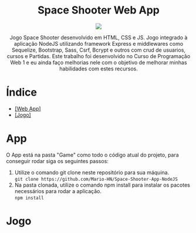 <h1 align="center"> Space Shooter Web App </h1>

<p align="center">
<img src="http://img.shields.io/static/v1?label=STATUS&message=EM%20DESENVOLVIMENTO&color=GREEN&style=for-the-badge"/>
</p>

<p align="center"> Jogo Space Shooter desenvolvido em HTML, CSS e JS. Jogo integrado à aplicação NodeJS utilizando framework Express e middlewares como Sequelize, Bootstrap, Sass, Csrf, Bcrypt e outros com crud de usuarios, cursos e Partidas. Este trabalho foi desenvolvido no Curso de Programação Web 1 e eu ainda faço melhorias nele com o objetivo de melhorar minhas habilidades com estes recursos.
</p>

# Índice 

* <a href="#App"> [Web App] </a>
* <a href="#Jogo"> [Jogo] </a>

# App 

O App está na pasta "Game" como todo o código atual do projeto, para conseguir rodar siga os seguintes passos:

1. Utilize o comando git clone neste repositório para sua máquina. <br> ```git clone https://github.com/Mario-HN/Space-Shooter-App-NodeJS```<br>
2. Na pasta clonada, utilize o comando npm install para instalar os pacotes necessários para rodar a aplicação. <br> ```npm install```<br>

# Jogo
